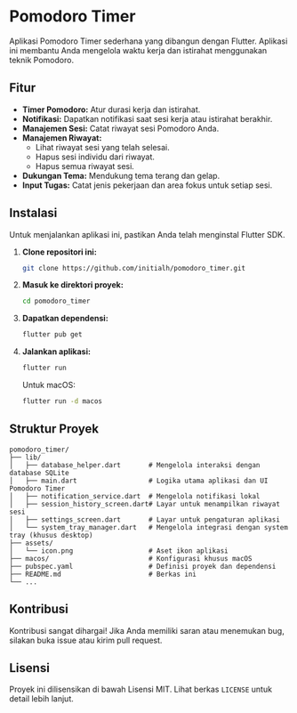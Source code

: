 # Pomodoro Timer

Aplikasi Pomodoro Timer sederhana yang dibangun dengan Flutter. Aplikasi ini membantu Anda mengelola waktu kerja dan istirahat menggunakan teknik Pomodoro.

## Fitur

*   **Timer Pomodoro:** Atur durasi kerja dan istirahat.
*   **Notifikasi:** Dapatkan notifikasi saat sesi kerja atau istirahat berakhir.
*   **Manajemen Sesi:** Catat riwayat sesi Pomodoro Anda.
*   **Manajemen Riwayat:**
    *   Lihat riwayat sesi yang telah selesai.
    *   Hapus sesi individu dari riwayat.
    *   Hapus semua riwayat sesi.
*   **Dukungan Tema:** Mendukung tema terang dan gelap.
*   **Input Tugas:** Catat jenis pekerjaan dan area fokus untuk setiap sesi.

## Instalasi

Untuk menjalankan aplikasi ini, pastikan Anda telah menginstal Flutter SDK.

1.  **Clone repositori ini:**
    ```bash
    git clone https://github.com/initialh/pomodoro_timer.git
    ```
2.  **Masuk ke direktori proyek:**
    ```bash
    cd pomodoro_timer
    ```
3.  **Dapatkan dependensi:**
    ```bash
    flutter pub get
    ```
4.  **Jalankan aplikasi:**
    ```bash
    flutter run
    ```
    Untuk macOS:
    ```bash
    flutter run -d macos
    ```

## Struktur Proyek

```
pomodoro_timer/
├── lib/
│   ├── database_helper.dart       # Mengelola interaksi dengan database SQLite
│   ├── main.dart                  # Logika utama aplikasi dan UI Pomodoro Timer
│   ├── notification_service.dart  # Mengelola notifikasi lokal
│   ├── session_history_screen.dart# Layar untuk menampilkan riwayat sesi
│   ├── settings_screen.dart       # Layar untuk pengaturan aplikasi
│   └── system_tray_manager.dart   # Mengelola integrasi dengan system tray (khusus desktop)
├── assets/
│   └── icon.png                   # Aset ikon aplikasi
├── macos/                         # Konfigurasi khusus macOS
├── pubspec.yaml                   # Definisi proyek dan dependensi
├── README.md                      # Berkas ini
└── ...
```

## Kontribusi

Kontribusi sangat dihargai! Jika Anda memiliki saran atau menemukan bug, silakan buka issue atau kirim pull request.

## Lisensi

Proyek ini dilisensikan di bawah Lisensi MIT. Lihat berkas `LICENSE` untuk detail lebih lanjut.